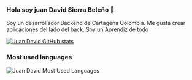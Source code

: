### Hola soy juan David Sierra Beleño 👋

Soy un desarrollador Backend de Cartagena Colombia. Me gusta crear aplicaciones del lado del back. Soy un Aprendiz de todo

[![Juan David GitHub stats](https://github-readme-stats.vercel.app/api?username=jSierraB3991)](https://github.com/anuraghazra/github-readme-stats)


### Most used languages
![Juan David Most Used Languages](https://github-readme-stats.vercel.app/api/top-langs/?username=jSierraB3991&theme=react&layout=compact&hide=HTML)
